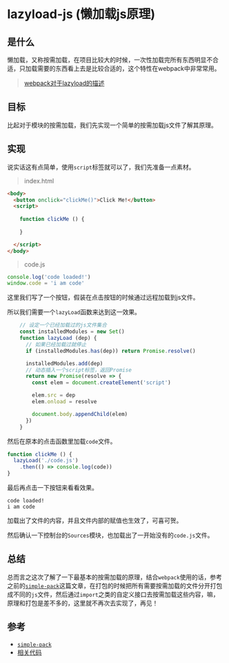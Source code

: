 # lazyload-js (懒加载js原理)

## 是什么

懒加载，又称按需加载，在项目比较大的时候，一次性加载完所有东西明显不合适，只加载需要的东西看上去是比较合适的，这个特性在webpack中非常常用。

> [webpack对于lazyload的描述](https://webpack.js.org/guides/lazy-loading/)

## 目标

比起对于模块的按需加载，我们先实现一个简单的按需加载js文件了解其原理。

## 实现

说实话这有点简单，使用`script`标签就可以了，我们先准备一点素材。

> index.html

```html
<body>
  <button onclick="clickMe()">Click Me!</button>
  <script>
    
    function clickMe () {
      
    }

  </script>
</body>
```

> code.js

```js
console.log('code loaded!')
window.code = 'i am code'
```

这里我们写了一个按钮，假装在点击按钮的时候通过远程加载到js文件。

所以我们需要一个`lazyLoad`函数来达到这一效果。

```js
    // 设定一个已经加载过的js文件集合
    const installedModules = new Set()
    function lazyLoad (dep) {
      // 如果已经加载过就停止
      if (installedModules.has(dep)) return Promise.resolve()

      installedModules.add(dep)
      // 动态插入一个script标签，返回Promise
      return new Promise(resolve => {
        const elem = document.createElement('script')

        elem.src = dep
        elem.onload = resolve

        document.body.appendChild(elem)
      })
    }
```

然后在原本的点击函数里加载`code`文件。

```js
function clickMe () {
  lazyLoad('./code.js')
    .then(() => console.log(code))
}
```

最后再点击一下按钮来看看效果。

```
code loaded!
i am code
```

加载出了文件的内容，并且文件内部的赋值也生效了，可喜可贺。

然后确认一下控制台的`Sources`模块，也加载出了一开始没有的`code.js`文件。

## 总结

总而言之这次了解了一下最基本的按需加载的原理，结合`webpack`使用的话，参考之前的[`simple-pack`](../Node/simple-pack.md)这篇文章，在打包的时候把所有需要按需加载的文件分开打包成不同的`js`文件，然后通过`import`之类的自定义接口去按需加载这些内容，嘛，原理和打包是差不多的，这里就不再次去实现了，再见！

## 参考

- [`simple-pack`](../Node/simple-pack.md)
- [相关代码](../../code/Javascript/lazyload-js)